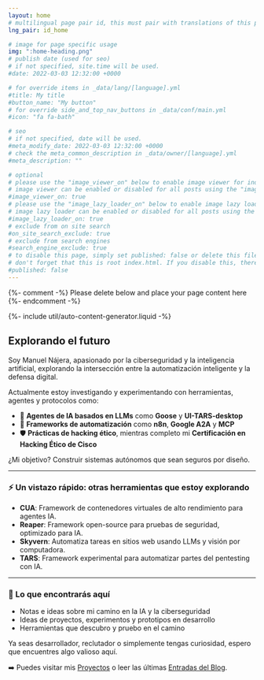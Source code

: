 ```yaml
---
layout: home
# multilingual page pair id, this must pair with translations of this page. (This name must be unique)
lng_pair: id_home

# image for page specific usage
img: ":home-heading.png"
# publish date (used for seo)
# if not specified, site.time will be used.
#date: 2022-03-03 12:32:00 +0000

# for override items in _data/lang/[language].yml
#title: My title
#button_name: "My button"
# for override side_and_top_nav_buttons in _data/conf/main.yml
#icon: "fa fa-bath"

# seo
# if not specified, date will be used.
#meta_modify_date: 2022-03-03 12:32:00 +0000
# check the meta_common_description in _data/owner/[language].yml
#meta_description: ""

# optional
# please use the "image_viewer_on" below to enable image viewer for individual pages or posts (_posts/ or [language]/_posts folders).
# image viewer can be enabled or disabled for all posts using the "image_viewer_posts: true" setting in _data/conf/main.yml.
#image_viewer_on: true
# please use the "image_lazy_loader_on" below to enable image lazy loader for individual pages or posts (_posts/ or [language]/_posts folders).
# image lazy loader can be enabled or disabled for all posts using the "image_lazy_loader_posts: true" setting in _data/conf/main.yml.
#image_lazy_loader_on: true
# exclude from on site search
#on_site_search_exclude: true
# exclude from search engines
#search_engine_exclude: true
# to disable this page, simply set published: false or delete this file
# don't forget that this is root index.html. If you disable this, there will be no index.html page to open
#published: false
---
```


{%- comment -%} Please delete below and place your page content here {%- endcomment -%}

{%- include util/auto-content-generator.liquid -%}
## Explorando el futuro

Soy Manuel Nájera, apasionado por la ciberseguridad y la inteligencia artificial, explorando la intersección entre la automatización inteligente y la defensa digital.

Actualmente estoy investigando y experimentando con herramientas, agentes y protocolos como:
- 🧠 **Agentes de IA basados en LLMs** como **Goose** y **UI-TARS-desktop**
- 🧩 **Frameworks de automatización** como **n8n**, **Google A2A** y **MCP**
- 🛡️ **Prácticas de hacking ético**, mientras completo mi **Certificación en Hacking Ético de Cisco**

¿Mi objetivo? Construir sistemas autónomos que sean seguros por diseño.

---

### ⚡ Un vistazo rápido: otras herramientas que estoy explorando

- **CUA**: Framework de contenedores virtuales de alto rendimiento para agentes IA.  
- **Reaper**: Framework open-source para pruebas de seguridad, optimizado para IA.  
- **Skyvern**: Automatiza tareas en sitios web usando LLMs y visión por computadora.  
- **TARS**: Framework experimental para automatizar partes del pentesting con IA.

---

### 🧭 Lo que encontrarás aquí

- Notas e ideas sobre mi camino en la IA y la ciberseguridad  
- Ideas de proyectos, experimentos y prototipos en desarrollo  
- Herramientas que descubro y pruebo en el camino

Ya seas desarrollador, reclutador o simplemente tengas curiosidad, espero que encuentres algo valioso aquí.

➡️ Puedes visitar mis [Proyectos](/es/tabs/projects.html) o leer las últimas [Entradas del Blog](/es/tabs/blog/index.html).
